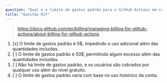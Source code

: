 ```yaml
---
question: "Qual é o limite de gastos padrão para o GitHub Actions em contas com cobrança mensal?"
title: "Questão 037"
---
```


> https://docs.github.com/en/billing/managing-billing-for-github-actions/about-billing-for-github-actions
1. [x] O limite de gastos padrão é 0$, impedindo o uso adicional além das quantidades incluídas.
1. [ ] O limite de gastos padrão é 50$, permitindo algum excesso além das quantidades incluídas.
1. [ ] Não há limite de gastos padrão, e os usuários são cobrados por qualquer uso além do nível gratuito.
1. [ ] O limite de gastos padrão varia com base no uso histórico da conta.
